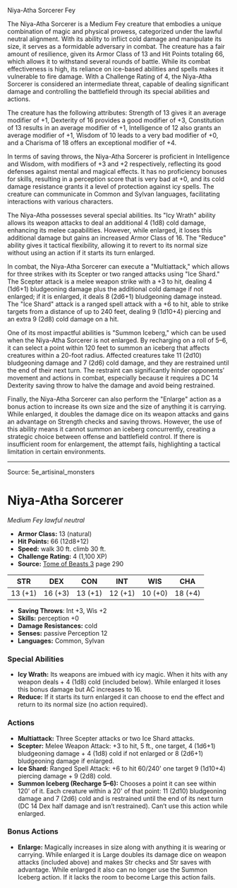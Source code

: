 <MonsterName/>Niya-Atha Sorcerer</MonsterName>
<CreatureType/>Fey</CreatureType>

<summary>The Niya-Atha Sorcerer is a Medium Fey creature that embodies a unique combination of magic and physical prowess, categorized under the lawful neutral alignment. With its ability to inflict cold damage and manipulate its size, it serves as a formidable adversary in combat. The creature has a fair amount of resilience, given its Armor Class of 13 and Hit Points totaling 66, which allows it to withstand several rounds of battle. While its combat effectiveness is high, its reliance on ice-based abilities and spells makes it vulnerable to fire damage. With a Challenge Rating of 4, the Niya-Atha Sorcerer is considered an intermediate threat, capable of dealing significant damage and controlling the battlefield through its special abilities and actions.</summary>

<detail>

The creature has the following attributes: Strength of 13 gives it an average modifier of +1, Dexterity of 16 provides a good modifier of +3, Constitution of 13 results in an average modifier of +1, Intelligence of 12 also grants an average modifier of +1, Wisdom of 10 leads to a very bad modifier of +0, and a Charisma of 18 offers an exceptional modifier of +4. 

In terms of saving throws, the Niya-Atha Sorcerer is proficient in Intelligence and Wisdom, with modifiers of +3 and +2 respectively, reflecting its good defenses against mental and magical effects. It has no proficiency bonuses for skills, resulting in a perception score that is very bad at +0, and its cold damage resistance grants it a level of protection against icy spells. The creature can communicate in Common and Sylvan languages, facilitating interactions with various characters.

The Niya-Atha possesses several special abilities. Its "Icy Wrath" ability allows its weapon attacks to deal an additional 4 (1d8) cold damage, enhancing its melee capabilities. However, while enlarged, it loses this additional damage but gains an increased Armor Class of 16. The "Reduce" ability gives it tactical flexibility, allowing it to revert to its normal size without using an action if it starts its turn enlarged.

In combat, the Niya-Atha Sorcerer can execute a "Multiattack," which allows for three strikes with its Scepter or two ranged attacks using "Ice Shard." The Scepter attack is a melee weapon strike with a +3 to hit, dealing 4 (1d6+1) bludgeoning damage plus the additional cold damage if not enlarged; if it is enlarged, it deals 8 (2d6+1) bludgeoning damage instead. The "Ice Shard" attack is a ranged spell attack with a +6 to hit, able to strike targets from a distance of up to 240 feet, dealing 9 (1d10+4) piercing and an extra 9 (2d8) cold damage on a hit.

One of its most impactful abilities is "Summon Iceberg," which can be used when the Niya-Atha Sorcerer is not enlarged. By recharging on a roll of 5–6, it can select a point within 120 feet to summon an iceberg that affects creatures within a 20-foot radius. Affected creatures take 11 (2d10) bludgeoning damage and 7 (2d6) cold damage, and they are restrained until the end of their next turn. The restraint can significantly hinder opponents’ movement and actions in combat, especially because it requires a DC 14 Dexterity saving throw to halve the damage and avoid being restrained.

Finally, the Niya-Atha Sorcerer can also perform the "Enlarge" action as a bonus action to increase its own size and the size of anything it is carrying. While enlarged, it doubles the damage dice on its weapon attacks and gains an advantage on Strength checks and saving throws. However, the use of this ability means it cannot summon an iceberg concurrently, creating a strategic choice between offense and battlefield control. If there is insufficient room for enlargement, the attempt fails, highlighting a tactical limitation in certain environments.</detail>



---

Source: 5e_artisinal_monsters

# Niya-Atha Sorcerer

*Medium* *Fey* *lawful neutral*

- **Armor Class:** 13 (natural)
- **Hit Points:** 66 (12d8+12)
- **Speed:** walk 30 ft. climb 30 ft.
- **Challenge Rating:** 4 (1,100 XP)
- **Source:** [Tome of Beasts 3](https://koboldpress.com/kpstore/product/tome-of-beasts-3-for-5th-edition/) page 290

| STR | DEX | CON | INT | WIS | CHA |
| --- | --- | --- | --- | --- | --- |
| 13 (+1) | 16 (+3) | 13 (+1) | 12 (+1) | 10 (+0) | 18 (+4) |

- **Saving Throws**: Int +3, Wis +2
- **Skills:** perception +0
- **Damage Resistances:** cold
- **Senses:** passive Perception 12
- **Languages:** Common, Sylvan

### Special Abilities

- **Icy Wrath:** Its weapons are imbued with icy magic. When it hits with any weapon deals + 4 (1d8) cold (included below). While enlarged it loses this bonus damage but AC increases to 16.
- **Reduce:** If it starts its turn enlarged it can choose to end the effect and return to its normal size (no action required).

### Actions

- **Multiattack:** Three Scepter attacks or two Ice Shard attacks.
- **Scepter:** Melee Weapon Attack: +3 to hit, 5 ft., one target, 4 (1d6+1) bludgeoning damage + 4 (1d8) cold if not enlarged or 8 (2d6+1) bludgeoning damage if enlarged.
- **Ice Shard:** Ranged Spell Attack: +6 to hit 60/240' one target 9 (1d10+4) piercing damage + 9 (2d8) cold.
- **Summon Iceberg (Recharge 5–6):** Chooses a point it can see within 120' of it. Each creature within a 20' of that point: 11 (2d10) bludgeoning damage and 7 (2d6) cold and is restrained until the end of its next turn (DC 14 Dex half damage and isn’t restrained). Can’t use this action while enlarged.

### Bonus Actions

- **Enlarge:** Magically increases in size along with anything it is wearing or carrying. While enlarged it is Large doubles its damage dice on weapon attacks (included above) and makes Str checks and Str saves with advantage. While enlarged it also can no longer use the Summon Iceberg action. If it lacks the room to become Large this action fails.




